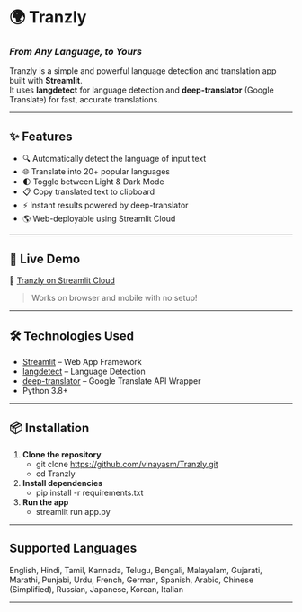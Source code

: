 # 🌍 Tranzly
### *From Any Language, to Yours*

Tranzly is a simple and powerful language detection and translation app built with **Streamlit**.  
It uses **langdetect** for language detection and **deep-translator** (Google Translate) for fast, accurate translations.

---

## ✨ Features

- 🔍 Automatically detect the language of input text
- 🌐 Translate into 20+ popular languages
- 🌓 Toggle between Light & Dark Mode
- 📋 Copy translated text to clipboard
- ⚡ Instant results powered by deep-translator
- 🌎 Web-deployable using Streamlit Cloud

---

## 🚀 Live Demo

🔗 [Tranzly on Streamlit Cloud](https://tranzly-4y57afpvetnaxh4xzpyenj.streamlit.app/)

> Works on browser and mobile with no setup!

---

## 🛠️ Technologies Used

- [Streamlit](https://streamlit.io) – Web App Framework
- [langdetect](https://pypi.org/project/langdetect/) – Language Detection
- [deep-translator](https://pypi.org/project/deep-translator/) – Google Translate API Wrapper
- Python 3.8+

---

## 📦 Installation

1. **Clone the repository**
   - git clone https://github.com/vinayasm/Tranzly.git
   - cd Tranzly
2. **Install dependencies**
   - pip install -r requirements.txt
3. **Run the app**
   - streamlit run app.py

---

## Supported Languages
English, Hindi, Tamil, Kannada, Telugu, Bengali, Malayalam, Gujarati, Marathi, Punjabi, Urdu, French, German, Spanish, Arabic, Chinese (Simplified), Russian, Japanese, Korean, Italian

---
